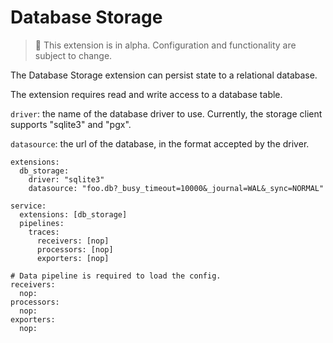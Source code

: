 # Database Storage

> :construction: This extension is in alpha. Configuration and functionality are subject to change.

The Database Storage extension can persist state to a relational database. 

The extension requires read and write access to a database table.

`driver`: the name of the database driver to use. Currently, the storage client supports "sqlite3" and "pgx".

`datasource`: the url of the database, in the format accepted by the driver.


```
extensions:
  db_storage:
    driver: "sqlite3"
    datasource: "foo.db?_busy_timeout=10000&_journal=WAL&_sync=NORMAL"

service:
  extensions: [db_storage]
  pipelines:
    traces:
      receivers: [nop]
      processors: [nop]
      exporters: [nop]

# Data pipeline is required to load the config.
receivers:
  nop:
processors:
  nop:
exporters:
  nop:
```
